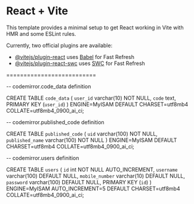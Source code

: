 # React + Vite

This template provides a minimal setup to get React working in Vite with HMR and some ESLint rules.

Currently, two official plugins are available:

- [@vitejs/plugin-react](https://github.com/vitejs/vite-plugin-react/blob/main/packages/plugin-react/README.md) uses [Babel](https://babeljs.io/) for Fast Refresh
- [@vitejs/plugin-react-swc](https://github.com/vitejs/vite-plugin-react-swc) uses [SWC](https://swc.rs/) for Fast Refresh


==========================

-- codemirror.code_data definition

CREATE TABLE `code_data` (
  `user_id` varchar(10) NOT NULL,
  `code` text,
  PRIMARY KEY (`user_id`)
) ENGINE=MyISAM DEFAULT CHARSET=utf8mb4 COLLATE=utf8mb4_0900_ai_ci;


-- codemirror.published_code definition

CREATE TABLE `published_code` (
  `uid` varchar(100) NOT NULL,
  `published_name` varchar(100) NOT NULL
) ENGINE=MyISAM DEFAULT CHARSET=utf8mb4 COLLATE=utf8mb4_0900_ai_ci;


-- codemirror.users definition

CREATE TABLE `users` (
  `id` int NOT NULL AUTO_INCREMENT,
  `username` varchar(100) DEFAULT NULL,
  `mobile_number` varchar(10) DEFAULT NULL,
  `password` varchar(100) DEFAULT NULL,
  PRIMARY KEY (`id`)
) ENGINE=MyISAM AUTO_INCREMENT=5 DEFAULT CHARSET=utf8mb4 COLLATE=utf8mb4_0900_ai_ci;